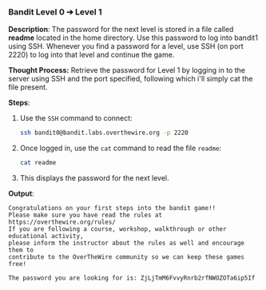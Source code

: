 
### Bandit Level 0 ➔ Level 1

**Description**:
The password for the next level is stored in a file called **readme** located in the home directory. Use this password to log into bandit1 using SSH. Whenever you find a password for a level, use SSH (on port 2220) to log into that level and continue the game.

**Thought Process:**
Retrieve the password for Level 1 by logging in to the server using SSH and the port specified, following which i'll simply cat the file present.

**Steps**:

1. Use the `SSH` command to connect:
   ```bash
   ssh bandit0@bandit.labs.overthewire.org -p 2220
   ```
2. Once logged in, use the `cat` command to read the file `readme`:
   ```bash
   cat readme
   ```
3. This displays the password for the next level.

**Output**:
```
Congratulations on your first steps into the bandit game!!
Please make sure you have read the rules at https://overthewire.org/rules/
If you are following a course, workshop, walkthrough or other educational activity,
please inform the instructor about the rules as well and encourage them to
contribute to the OverTheWire community so we can keep these games free!

The password you are looking for is: ZjLjTmM6FvvyRnrb2rfNWOZOTa6ip5If
```



